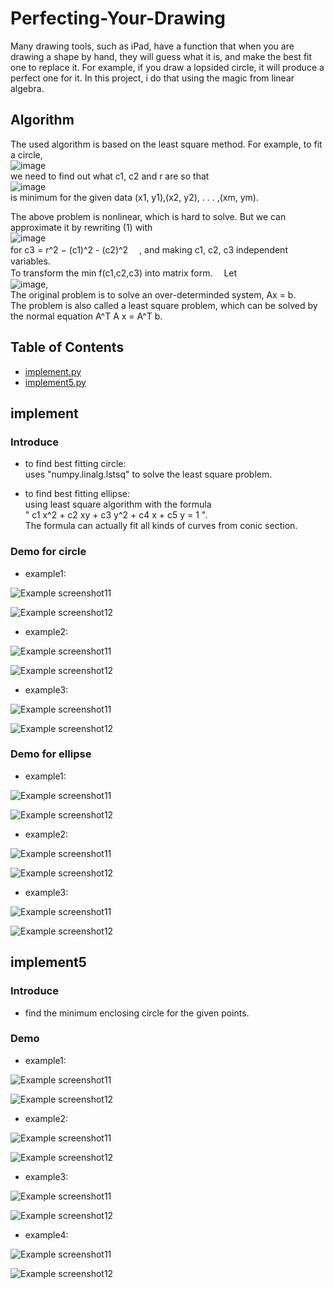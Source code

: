 # Perfecting-Your-Drawing
Many drawing tools, such as iPad, have a function that when you are drawing a shape by hand, they will guess what it is, and make the best fit one to replace it. For example, if you draw a lopsided circle, it will produce a perfect one for it. In this project, i do that using the magic from linear algebra.  

## Algorithm
The used algorithm is based on the least square method. For example, to fit a circle,  
![image](https://user-images.githubusercontent.com/86723888/153364598-f3b6ccd5-517f-4522-8d44-4a78b58d0662.png)  
we need to find out what c1, c2 and r are so that  
![image](https://user-images.githubusercontent.com/86723888/153364708-0ac23f24-98f1-4231-a81d-de941a54ae28.png)  
is minimum for the given data (x1, y1),(x2, y2), . . . ,(xm, ym).  
  
  
The above problem is nonlinear, which is hard to solve. But we can approximate it by rewriting (1) with  
![image](https://user-images.githubusercontent.com/86723888/153364853-bddbac53-246b-4aa1-afce-04be47535581.png)  
for c3 = r^2 − (c1)^2 - (c2)^2　 , and making c1, c2, c3 independent variables.  
To transform the min f(c1,c2,c3) into matrix form. 　Let  
![image](https://user-images.githubusercontent.com/86723888/153365259-b7b70e00-33c4-4f4d-82ca-d5db978e0ee5.png),  
The original problem is to solve an over-determinded system, Ax = b.  
The problem is also called a least square problem, which can be solved by the normal equation A^T A x = A^T b.




## Table of Contents
* [implement.py](#implement)
* [implement5.py](#implement5)



## implement
### Introduce
- to find best fitting circle:  
uses "numpy.linalg.lstsq" to solve the least square problem.

- to find best fitting ellipse:  
using least square algorithm with the formula   
" c1 x^2 + c2 xy + c3 y^2 + c4 x + c5 y  =  1 ".  
The formula can actually fit all kinds of curves from conic section.


### Demo for circle
- example1:

![Example screenshot11](./img/hand_draw_circle1.png)

![Example screenshot12](./img/hand_draw_circle1_output.png)

- example2:

![Example screenshot11](./img/hand_draw_circle2.png)

![Example screenshot12](./img/hand_draw_circle2_output.png)

- example3:

![Example screenshot11](./img/hand_draw_circle3.png)

![Example screenshot12](./img/hand_draw_circle3_output.png)



### Demo for ellipse
- example1:

![Example screenshot11](./img/hand_draw_ellipse1.png)

![Example screenshot12](./img/hand_draw_ellipse1_output.png)

- example2:

![Example screenshot11](./img/hand_draw_ellipse2.png)

![Example screenshot12](./img/hand_draw_ellipse2_output.png)

- example3:

![Example screenshot11](./img/hand_draw_ellipse3.png)

![Example screenshot12](./img/hand_draw_ellipse3_output.png)



## implement5
### Introduce
- find the minimum enclosing circle for the given points.


### Demo
- example1:

![Example screenshot11](./img/points1.png)

![Example screenshot12](./img/points1_output.png)

- example2:

![Example screenshot11](./img/points2.png)

![Example screenshot12](./img/points2_output.png)

- example3:

![Example screenshot11](./img/points4.png)

![Example screenshot12](./img/points4_output.png)

- example4:

![Example screenshot11](./img/points5.png)

![Example screenshot12](./img/points5_output.png)
